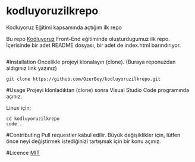 # kodluyoruzilkrepo
Kodluyoruz Eğitimi kapsamında açtığım ilk repo

Bu repo [Kodluyoruz](https://www.kodluyoruz.org/) Front-End eğitiminde oluşturdugumuz ilk repo. İçerisinde bir adet README dosyası, bir adet de index.html barındırıyor.

![]()



#Installation
Öncelikle projeyi klonalayın (clone). (Buraya reponuzdan aldıgınız link yazınız)
```git
git clone https://github.com/OzerBey/kodluyoruzilkrepo.git
```

#Usage
Projeyi klonladıktan (clone) sonra Visual Studio Code programında açınız.

Linux için;
```git
cd kodluyoruzilkrepo
code .
```
#Contributing
Pull requestler kabul edilir. Büyük değişiklikler için, lütfen önce neyi değiştirmek istediğinizi tartışmak için bir konu açınız.

#Licence
[MIT](https://choosealicense.com/licenses/mit/)
